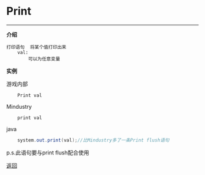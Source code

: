 # Print

---

**介绍**

    打印语句  将某个值打印出来
        val:
            可以为任意变量

**实例**

游戏内部
```
    Print val
```
Mindustry
```
    print val
```
java
```java
    system.out.print(val);//比Mindustry多了一条Print flush语句
```

p.s.此语句要与print flush配合使用

[返回](https://lanluz.github.io/Mindustry-guide/)